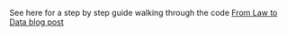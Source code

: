 See here for a step by step guide walking through the code
[From Law to Data blog post](https://fromlawtodata.com/how-to-make-a-100-stacked-bar-chart-with-python/)